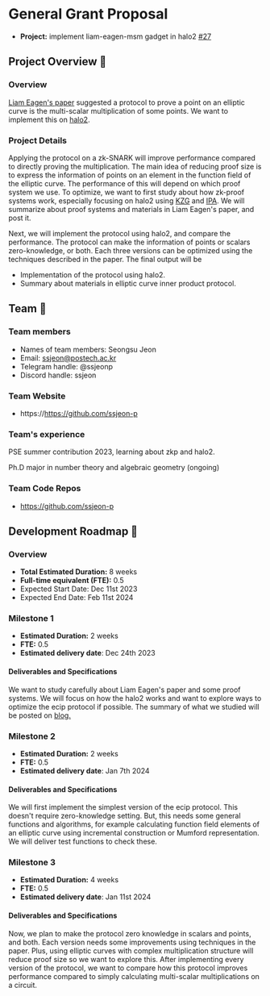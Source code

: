 # General Grant Proposal

* **Project:** implement liam-eagen-msm gadget in halo2 [#27](https://github.com/privacy-scaling-explorations/acceleration-program/issues/27)

## Project Overview :page_facing_up: 

### Overview

[Liam Eagen's paper](https://eprint.iacr.org/2022/596) suggested a protocol to prove a point on an elliptic curve is the multi-scalar multiplication of some points. We want to implement this on [halo2](https://github.com/privacy-scaling-explorations/halo2).

### Project Details 
Applying the protocol on a zk-SNARK will improve performance compared to directly proving the multiplication. The main idea of reducing proof size is to express the information of points on an element in the function field of the elliptic curve. The performance of this will depend on which proof system we use. To optimize, we want to first study about how zk-proof systems work, especially focusing on halo2 using [KZG](https://github.com/privacy-scaling-explorations/halo2) and [IPA](https://github.com/zcash/halo2). We will summarize about proof systems and materials in Liam Eagen's paper, and post it.

Next, we will implement the protocol using halo2, and compare the performance. The protocol can make the information of points or scalars zero-knowledge, or both. Each three versions can be optimized using the techniques described in the paper. The final output will be

* Implementation of the protocol using halo2.
* Summary about materials in elliptic curve inner product protocol.

## Team :busts_in_silhouette:

### Team members
* Names of team members: Seongsu Jeon
* Email: ssjeon@postech.ac.kr
* Telegram handle: @ssjeonp
* Discord handle: ssjeon


### Team Website	
* https://https://github.com/ssjeon-p

### Team's experience
PSE summer contribution 2023, learning about zkp and halo2.

Ph.D major in number theory and algebraic geometry (ongoing)

### Team Code Repos
* https://github.com/ssjeon-p


## Development Roadmap :nut_and_bolt: 

### Overview
* **Total Estimated Duration:** 8 weeks
* **Full-time equivalent (FTE):**  0.5
* Expected Start Date: Dec 11st 2023
* Expected End Date: Feb 11st 2024

### Milestone 1
* **Estimated Duration:** 2 weeks
* **FTE:**  0.5
* **Estimated delivery date**: Dec 24th 2023

#### Deliverables and Specifications
We want to study carefully about Liam Eagen's paper and some proof systems. We will focus on how the halo2 works and want to explore ways to optimize the ecip protocol if possible. The summary of what we studied will be posted on [blog.](https://ssjeon.blogspot.com/)

### Milestone 2
* **Estimated Duration:** 2 weeks
* **FTE:**  0.5
* **Estimated delivery date**: Jan 7th 2024

#### Deliverables and Specifications
We will first implement the simplest version of the ecip protocol. This doesn't require zero-knowledge setting. But, this needs some general functions and algorithms, for example calculating function field elements of an elliptic curve using incremental construction or Mumford representation. We will deliver test functions to check these.

### Milestone 3
* **Estimated Duration:** 4 weeks
* **FTE:**  0.5
* **Estimated delivery date**: Jan 11st 2024

#### Deliverables and Specifications
Now, we plan to make the protocol zero knowledge in scalars and points, and both. Each version needs some improvements using techniques in the paper. Plus, using elliptic curves with complex multiplication structure will reduce proof size so we want to explore this. After implementing every version of the protocol, we want to compare how this protocol improves performance compared to simply calculating multi-scalar multiplications on a circuit.
